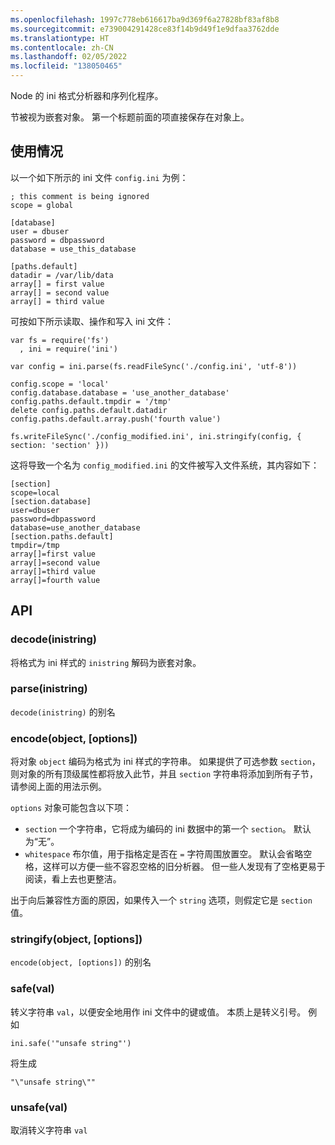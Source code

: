 ```yaml
---
ms.openlocfilehash: 1997c778eb616617ba9d369f6a27828bf83af8b8
ms.sourcegitcommit: e739004291428ce83f14b9d49f1e9dfaa3762dde
ms.translationtype: HT
ms.contentlocale: zh-CN
ms.lasthandoff: 02/05/2022
ms.locfileid: "138050465"
---
```

Node 的 ini 格式分析器和序列化程序。

节被视为嵌套对象。  第一个标题前面的项直接保存在对象上。

## <a name="usage"></a>使用情况

以一个如下所示的 ini 文件 `config.ini` 为例：

    ; this comment is being ignored
    scope = global

    [database]
    user = dbuser
    password = dbpassword
    database = use_this_database

    [paths.default]
    datadir = /var/lib/data
    array[] = first value
    array[] = second value
    array[] = third value

可按如下所示读取、操作和写入 ini 文件：

    var fs = require('fs')
      , ini = require('ini')

    var config = ini.parse(fs.readFileSync('./config.ini', 'utf-8'))

    config.scope = 'local'
    config.database.database = 'use_another_database'
    config.paths.default.tmpdir = '/tmp'
    delete config.paths.default.datadir
    config.paths.default.array.push('fourth value')

    fs.writeFileSync('./config_modified.ini', ini.stringify(config, { section: 'section' }))

这将导致一个名为 `config_modified.ini` 的文件被写入文件系统，其内容如下：

    [section]
    scope=local
    [section.database]
    user=dbuser
    password=dbpassword
    database=use_another_database
    [section.paths.default]
    tmpdir=/tmp
    array[]=first value
    array[]=second value
    array[]=third value
    array[]=fourth value


## <a name="api"></a>API

### <a name="decodeinistring"></a>decode(inistring)

将格式为 ini 样式的 `inistring` 解码为嵌套对象。

### <a name="parseinistring"></a>parse(inistring)

`decode(inistring)` 的别名

### <a name="encodeobject-options"></a>encode(object, [options])

将对象 `object` 编码为格式为 ini 样式的字符串。 如果提供了可选参数 `section`，则对象的所有顶级属性都将放入此节，并且 `section` 字符串将添加到所有子节，请参阅上面的用法示例。

`options` 对象可能包含以下项：

* `section` 一个字符串，它将成为编码的 ini 数据中的第一个 `section`。  默认为“无”。
* `whitespace` 布尔值，用于指格定是否在 `=` 字符周围放置空。  默认会省略空格，这样可以方便一些不容忍空格的旧分析器。  但一些人发现有了空格更易于阅读，看上去也更整洁。

出于向后兼容性方面的原因，如果传入一个 `string` 选项，则假定它是 `section` 值。

### <a name="stringifyobject-options"></a>stringify(object, [options])

`encode(object, [options])` 的别名

### <a name="safeval"></a>safe(val)

转义字符串 `val`，以便安全地用作 ini 文件中的键或值。 本质上是转义引号。 例如

    ini.safe('"unsafe string"')

将生成

    "\"unsafe string\""

### <a name="unsafeval"></a>unsafe(val)

取消转义字符串 `val`
